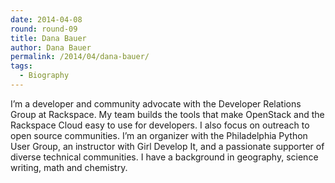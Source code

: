 ```yaml
---
date: 2014-04-08
round: round-09
title: Dana Bauer
author: Dana Bauer
permalink: /2014/04/dana-bauer/
tags:
  - Biography
---
```

I&#8217;m a developer and community advocate with the Developer Relations Group at Rackspace. My team builds the tools that make OpenStack and the Rackspace Cloud easy to use for developers. I also focus on outreach to open source communities. I&#8217;m an organizer with the Philadelphia Python User Group, an instructor with Girl Develop It, and a passionate supporter of diverse technical communities. I have a background in geography, science writing, math and chemistry.
